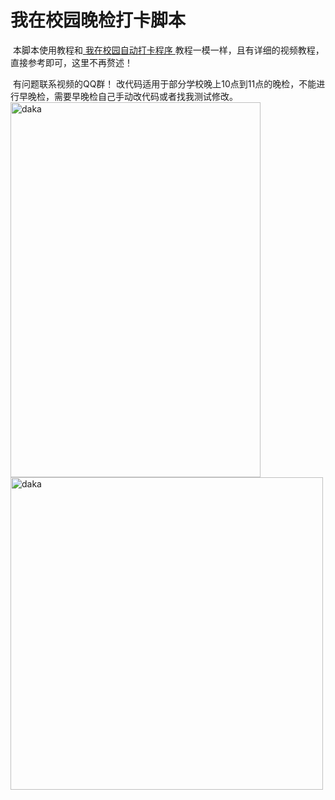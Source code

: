 # 我在校园晚检打卡脚本

​		本脚本使用教程和[ 我在校园自动打卡程序 ](https://github.com/bean661/WoZaiXiaoYuanPuncher)教程一模一样，且有详细的视频教程，直接参考即可，这里不再赘述！

​		有问题联系视频的QQ群！ 
改代码适用于部分学校晚上10点到11点的晚检，不能进行早晚检，需要早晚检自己手动改代码或者找我测试修改。
<img src="https://gitee.com/Bean6560/images/raw/master/typora/QQ%E5%9B%BE%E7%89%8720220311233502.jpg" width="400px" height="600px" alt="daka" align=center>
<img src="https://gitee.com/Bean6560/images/raw/master/typora/QQ%E5%9B%BE%E7%89%8720220417221246.jpg" width="500px" height="500px" alt="daka" align=center>

